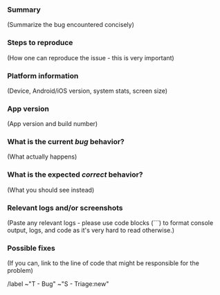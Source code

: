 <!---
Please read this!

Before opening a new issue, make sure to search for keywords in the issues
filtered by the "T - Bug" label and verify the issue you're about to submit isn't a duplicate.
--->

### Summary

(Summarize the bug encountered concisely)

### Steps to reproduce

(How one can reproduce the issue - this is very important)

### Platform information

(Device, Android/iOS version, system stats, screen size)

### App version

(App version and build number)

### What is the current *bug* behavior?

(What actually happens)

### What is the expected *correct* behavior?

(What you should see instead)

### Relevant logs and/or screenshots

(Paste any relevant logs - please use code blocks (```) to format console output,
logs, and code as it's very hard to read otherwise.)

### Possible fixes

(If you can, link to the line of code that might be responsible for the problem)

/label ~"T \- Bug" ~"S \- Triage:new"
